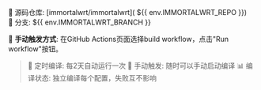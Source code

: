 🔗 源码仓库: [immortalwrt/immortalwrt]( ${{ env.IMMORTALWRT_REPO }})  
🌿 分支:  ${{ env.IMMORTALWRT_BRANCH }}  

📌 **手动触发方式**: 在GitHub Actions页面选择build workflow，点击"Run workflow"按钮。

> 🔄 定时编译: 每2天自动运行一次
> 🚀 手动触发: 随时可以手动启动编译
> 📊 编译状态: 独立编译每个配置，失败互不影响
